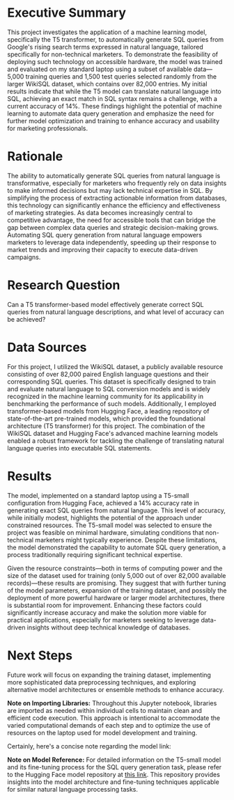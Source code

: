 # Executive Summary
This project investigates the application of a machine learning model, specifically the T5 transformer, to automatically generate SQL queries from Google's rising search terms expressed in natural language, tailored specifically for non-technical marketers. To demonstrate the feasibility of deploying such technology on accessible hardware, the model was trained and evaluated on my standard laptop using a subset of available data—5,000 training queries and 1,500 test queries selected randomly from the larger WikiSQL dataset, which contains over 82,000 entries. My initial results indicate that while the T5 model can translate natural language into SQL, achieving an exact match in SQL syntax remains a challenge, with a current accuracy of 14%. These findings highlight the potential of machine learning to automate data query generation and emphasize the need for further model optimization and training to enhance accuracy and usability for marketing professionals.

# Rationale
The ability to automatically generate SQL queries from natural language is transformative, especially for marketers who frequently rely on data insights to make informed decisions but may lack technical expertise in SQL. By simplifying the process of extracting actionable information from databases, this technology can significantly enhance the efficiency and effectiveness of marketing strategies. As data becomes increasingly central to competitive advantage, the need for accessible tools that can bridge the gap between complex data queries and strategic decision-making grows. Automating SQL query generation from natural language empowers marketers to leverage data independently, speeding up their response to market trends and improving their capacity to execute data-driven campaigns.

# Research Question
Can a T5 transformer-based model effectively generate correct SQL queries from natural language descriptions, and what level of accuracy can be achieved?

# Data Sources
For this project, I utilized the WikiSQL dataset, a publicly available resource consisting of over 82,000 paired English language questions and their corresponding SQL queries. This dataset is specifically designed to train and evaluate natural language to SQL conversion models and is widely recognized in the machine learning community for its applicability in benchmarking the performance of such models. Additionally, I employed transformer-based models from Hugging Face, a leading repository of state-of-the-art pre-trained models, which provided the foundational architecture (T5 transformer) for this project. The combination of the WikiSQL dataset and Hugging Face's advanced machine learning models enabled a robust framework for tackling the challenge of translating natural language queries into executable SQL statements.

# Results
The model, implemented on a standard laptop using a T5-small configuration from Hugging Face, achieved a 14% accuracy rate in generating exact SQL queries from natural language. This level of accuracy, while initially modest, highlights the potential of the approach under constrained resources. The T5-small model was selected to ensure the project was feasible on minimal hardware, simulating conditions that non-technical marketers might typically experience. Despite these limitations, the model demonstrated the capability to automate SQL query generation, a process traditionally requiring significant technical expertise.

Given the resource constraints—both in terms of computing power and the size of the dataset used for training (only 5,000 out of over 82,000 available records)—these results are promising. They suggest that with further tuning of the model parameters, expansion of the training dataset, and possibly the deployment of more powerful hardware or larger model architectures, there is substantial room for improvement. Enhancing these factors could significantly increase accuracy and make the solution more viable for practical applications, especially for marketers seeking to leverage data-driven insights without deep technical knowledge of databases.

# Next Steps
Future work will focus on expanding the training dataset, implementing more sophisticated data preprocessing techniques, and exploring alternative model architectures or ensemble methods to enhance accuracy.

**Note on Importing Libraries:**
Throughout this Jupyter notebook, libraries are imported as needed within individual cells to maintain clean and efficient code execution. This approach is intentional to accommodate the varied computational demands of each step and to optimize the use of resources on the laptop used for model development and training.

Certainly, here's a concise note regarding the model link:

**Note on Model Reference:**
For detailed information on the T5-small model and its fine-tuning process for the SQL query generation task, please refer to the Hugging Face model repository at [this link](https://huggingface.co/mrm8488/t5-small-finetuned-wikiSQL). This repository provides insights into the model architecture and fine-tuning techniques applicable for similar natural language processing tasks.
